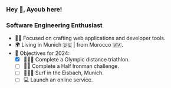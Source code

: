 ### Hey 👋, Ayoub here!

### Software Engineering Enthusiast

- 👨‍💻 Focused on crafting web applications and developer tools.
- 🌍 Living in Munich 🇩🇪 | from Morocco 🇲🇦.
- 🥅 Objectives for 2024:
  - [X] 🏃🏽‍♂️ Complete a Olympic distance triathlon.
  - [ ] 🏊‍♂️ Complete a Half Ironman challenge.
  - [ ] 🏄🏽‍♂️ Surf in the Eisbach, Munich.
  - [ ] 💻 Launch an online service.
